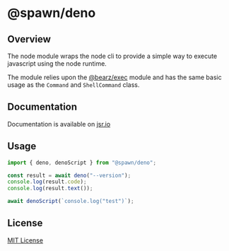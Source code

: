 # @spawn/deno

## Overview

The node module wraps the node cli to provide a simple way to execute
javascript using the node runtime.

The module relies upon the [@bearz/exec][exec] module and
has the same basic usage as the `Command` and `ShellCommand` class.

## Documentation

Documentation is available on [jsr.io](https://jsr.io/@spawn/deno/doc)

## Usage

```typescript
import { deno, denoScript } from "@spawn/deno";

const result = await deno("--version");
console.log(result.code);
console.log(result.text());

await denoScript(`console.log("test")`);
```

## License

[MIT License](./LICENSE.md)

[exec]: https://jsr.io/@bearz/exec/doc